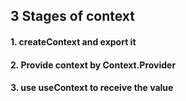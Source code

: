 

## 3 Stages of context 

#### 1. createContext and export it
#### 2. Provide context by Context.Provider
#### 3. use useContext to receive the value